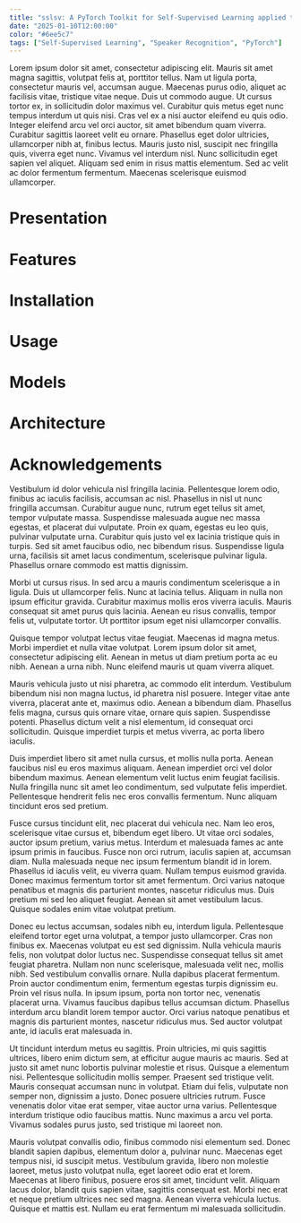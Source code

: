 ```yaml
---
title: "sslsv: A PyTorch Toolkit for Self-Supervised Learning applied to Speaker Verification"
date: "2025-01-10T12:00:00"
color: "#6ee5c7"
tags: ["Self-Supervised Learning", "Speaker Recognition", "PyTorch"]
---
```


Lorem ipsum dolor sit amet, consectetur adipiscing elit. Mauris sit amet magna sagittis, volutpat felis at, porttitor tellus. Nam ut ligula porta, consectetur mauris vel, accumsan augue. Maecenas purus odio, aliquet ac facilisis vitae, tristique vitae neque. Duis ut commodo augue. Ut cursus tortor ex, in sollicitudin dolor maximus vel. Curabitur quis metus eget nunc tempus interdum ut quis nisi. Cras vel ex a nisi auctor eleifend eu quis odio. Integer eleifend arcu vel orci auctor, sit amet bibendum quam viverra. Curabitur sagittis laoreet velit eu ornare. Phasellus eget dolor ultricies, ullamcorper nibh at, finibus lectus. Mauris justo nisl, suscipit nec fringilla quis, viverra eget nunc. Vivamus vel interdum nisl. Nunc sollicitudin eget sapien vel aliquet. Aliquam sed enim in risus mattis elementum. Sed ac velit ac dolor fermentum fermentum. Maecenas scelerisque euismod ullamcorper.

# Presentation

# Features

# Installation

# Usage

# Models

# Architecture

# Acknowledgements



Vestibulum id dolor vehicula nisl fringilla lacinia. Pellentesque lorem odio, finibus ac iaculis facilisis, accumsan ac nisl. Phasellus in nisl ut nunc fringilla accumsan. Curabitur augue nunc, rutrum eget tellus sit amet, tempor vulputate massa. Suspendisse malesuada augue nec massa egestas, et placerat dui vulputate. Proin ex quam, egestas eu leo quis, pulvinar vulputate urna. Curabitur quis justo vel ex lacinia tristique quis in turpis. Sed sit amet faucibus odio, nec bibendum risus. Suspendisse ligula urna, facilisis sit amet lacus condimentum, scelerisque pulvinar ligula. Phasellus ornare commodo est mattis dignissim.

Morbi ut cursus risus. In sed arcu a mauris condimentum scelerisque a in ligula. Duis ut ullamcorper felis. Nunc at lacinia tellus. Aliquam in nulla non ipsum efficitur gravida. Curabitur maximus mollis eros viverra iaculis. Mauris consequat sit amet purus quis lacinia. Aenean eu risus convallis, tempor felis ut, vulputate tortor. Ut porttitor ipsum eget nisi ullamcorper convallis.

Quisque tempor volutpat lectus vitae feugiat. Maecenas id magna metus. Morbi imperdiet et nulla vitae volutpat. Lorem ipsum dolor sit amet, consectetur adipiscing elit. Aenean in metus ut diam pretium porta ac eu nibh. Aenean a urna nibh. Nunc eleifend mauris ut quam viverra aliquet.

Mauris vehicula justo ut nisi pharetra, ac commodo elit interdum. Vestibulum bibendum nisi non magna luctus, id pharetra nisl posuere. Integer vitae ante viverra, placerat ante et, maximus odio. Aenean a bibendum diam. Phasellus felis magna, cursus quis ornare vitae, ornare quis sapien. Suspendisse potenti. Phasellus dictum velit a nisl elementum, id consequat orci sollicitudin. Quisque imperdiet turpis et metus viverra, ac porta libero iaculis.

Duis imperdiet libero sit amet nulla cursus, et mollis nulla porta. Aenean faucibus nisl eu eros maximus aliquam. Aenean imperdiet orci vel dolor bibendum maximus. Aenean elementum velit luctus enim feugiat facilisis. Nulla fringilla nunc sit amet leo condimentum, sed vulputate felis imperdiet. Pellentesque hendrerit felis nec eros convallis fermentum. Nunc aliquam tincidunt eros sed pretium.

Fusce cursus tincidunt elit, nec placerat dui vehicula nec. Nam leo eros, scelerisque vitae cursus et, bibendum eget libero. Ut vitae orci sodales, auctor ipsum pretium, varius metus. Interdum et malesuada fames ac ante ipsum primis in faucibus. Fusce non orci rutrum, iaculis sapien at, accumsan diam. Nulla malesuada neque nec ipsum fermentum blandit id in lorem. Phasellus id iaculis velit, eu viverra quam. Nullam tempus euismod gravida. Donec maximus fermentum tortor sit amet fermentum. Orci varius natoque penatibus et magnis dis parturient montes, nascetur ridiculus mus. Duis pretium mi sed leo aliquet feugiat. Aenean sit amet vestibulum lacus. Quisque sodales enim vitae volutpat pretium.

Donec eu lectus accumsan, sodales nibh eu, interdum ligula. Pellentesque eleifend tortor eget urna volutpat, a tempor justo ullamcorper. Cras non finibus ex. Maecenas volutpat eu est sed dignissim. Nulla vehicula mauris felis, non volutpat dolor luctus nec. Suspendisse consequat tellus sit amet feugiat pharetra. Nullam non nunc scelerisque, malesuada velit nec, mollis nibh. Sed vestibulum convallis ornare. Nulla dapibus placerat fermentum. Proin auctor condimentum enim, fermentum egestas turpis dignissim eu. Proin vel risus nulla. In ipsum ipsum, porta non tortor nec, venenatis placerat urna. Vivamus faucibus dapibus tellus accumsan dictum. Phasellus interdum arcu blandit lorem tempor auctor. Orci varius natoque penatibus et magnis dis parturient montes, nascetur ridiculus mus. Sed auctor volutpat ante, id iaculis erat malesuada in.

Ut tincidunt interdum metus eu sagittis. Proin ultricies, mi quis sagittis ultrices, libero enim dictum sem, at efficitur augue mauris ac mauris. Sed at justo sit amet nunc lobortis pulvinar molestie et risus. Quisque a elementum nisi. Pellentesque sollicitudin mollis semper. Praesent sed tristique velit. Mauris consequat accumsan nunc in volutpat. Etiam dui felis, vulputate non semper non, dignissim a justo. Donec posuere ultricies rutrum. Fusce venenatis dolor vitae erat semper, vitae auctor urna varius. Pellentesque interdum tristique odio faucibus mattis. Nunc maximus a arcu vel porta. Vivamus sodales purus justo, sed tristique mi laoreet non.

Mauris volutpat convallis odio, finibus commodo nisi elementum sed. Donec blandit sapien dapibus, elementum dolor a, pulvinar nunc. Maecenas eget tempus nisi, id suscipit metus. Vestibulum gravida, libero non molestie laoreet, metus justo volutpat nulla, eget laoreet odio erat et lorem. Maecenas at libero finibus, posuere eros sit amet, tincidunt velit. Aliquam lacus dolor, blandit quis sapien vitae, sagittis consequat est. Morbi nec erat et neque pretium ultrices nec sed magna. Aenean viverra vehicula luctus. Quisque et mattis est. Nullam eu erat fermentum mi malesuada sollicitudin. 